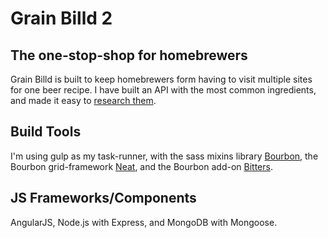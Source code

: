 # Grain Billd 2
## The one-stop-shop for homebrewers

Grain Billd is built to keep homebrewers form having to visit multiple sites for one beer recipe. I have built an API with the most common ingredients, and made it easy to <a href='http://grainbilld.com/#/IngredientInfo' target='\_blank'>research them</a>.

## Build Tools
I'm using gulp as my task-runner, with the sass mixins library [Bourbon](http://bourbon.io/), the Bourbon grid-framework [Neat](http://neat.bourbon.io/), and the Bourbon add-on [Bitters](http://bitters.bourbon.io/).

## JS Frameworks/Components
AngularJS, Node.js with Express, and MongoDB with Mongoose.
